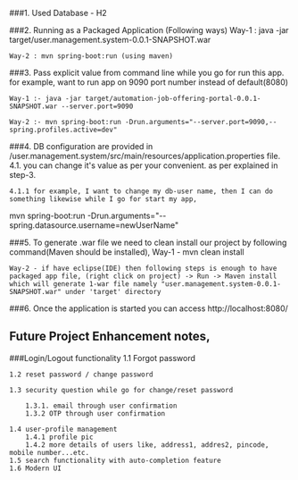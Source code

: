 ###1. Used Database - H2

###2. Running as a Packaged Application (Following ways)
    Way-1 : java -jar target/user.management.system-0.0.1-SNAPSHOT.war

    Way-2 : mvn spring-boot:run (using maven)

###3. Pass explicit value from command line while you go for run this app.
for example, want to run app on 9090 port number instead of default(8080)

    Way-1 :- java -jar target/automation-job-offering-portal-0.0.1-SNAPSHOT.war --server.port=9090

    Way-2 :- mvn spring-boot:run -Drun.arguments="--server.port=9090,--spring.profiles.active=dev"

###4. DB configuration are provided in /user.management.system/src/main/resources/application.properties file.
    4.1. you can change it's value as per your convenient. as per explained in step-3.

    4.1.1 for example, I want to change my db-user name, then I can do something likewise while I go for start my app,
 mvn spring-boot:run -Drun.arguments="--spring.datasource.username=newUserName"
 
 
###5. To generate .war file we need to clean install our project by following command(Maven should be installed),
    Way-1 - mvn clean install

    Way-2 - if have eclipse(IDE) then following steps is enough to have packaged app file, (right click on project) -> Run -> Maven install which will generate 1-war file namely "user.management.system-0.0.1-SNAPSHOT.war" under 'target' directory

###6. Once the application is started you can access http://localhost:8080/



## Future Project Enhancement notes,
###Login/Logout functionality
    1.1 Forgot password

    1.2 reset password / change password

    1.3 security question while go for change/reset password

        1.3.1. email through user confirmation
        1.3.2 OTP through user confirmation
	
    1.4 user-profile management
	    1.4.1 profile pic
	    1.4.2 more details of users like, address1, addres2, pincode, mobile number...etc.
    1.5 search functionality with auto-completion feature
    1.6 Modern UI

